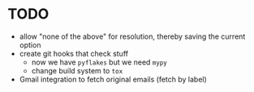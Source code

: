 # TODO

- allow "none of the above" for resolution, thereby saving the current option
- create git hooks that check stuff
	- now we have `pyflakes` but we need `mypy`
	- change build system to `tox`
- Gmail integration to fetch original emails (fetch by label)
